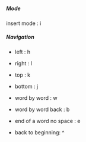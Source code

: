 ##### Mode

insert mode : i

##### Navigation

- left : h 
- right : l 
- top : k 
- bottom : j

- word by word : w
- word by word back : b
- end of a word no space : e
- back to beginning: ^ 
